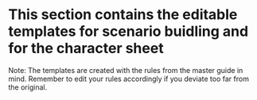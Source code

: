 # This section contains the editable templates for scenario buidling and for the character sheet

Note: The templates are created with the rules from the master guide in mind. Remember to edit your rules accordingly if you deviate too far from the original.

